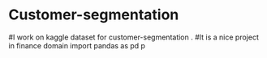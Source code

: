# Customer-segmentation
#I work on kaggle dataset for customer-segmentation .
#It is a nice project in finance domain
import pandas as pd
p
